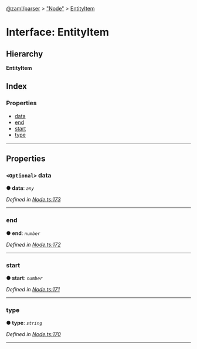 [@zaml/parser](../README.md) > ["Node"](../modules/_node_.md) > [EntityItem](../interfaces/_node_.entityitem.md)

# Interface: EntityItem

## Hierarchy

**EntityItem**

## Index

### Properties

* [data](_node_.entityitem.md#data)
* [end](_node_.entityitem.md#end)
* [start](_node_.entityitem.md#start)
* [type](_node_.entityitem.md#type)

---

## Properties

<a id="data"></a>

### `<Optional>` data

**● data**: *`any`*

*Defined in [Node.ts:173](https://github.com/nexushubs/zaml-lang/blob/820ece7/packages/zaml-parser/src/Node.ts#L173)*

___
<a id="end"></a>

###  end

**● end**: *`number`*

*Defined in [Node.ts:172](https://github.com/nexushubs/zaml-lang/blob/820ece7/packages/zaml-parser/src/Node.ts#L172)*

___
<a id="start"></a>

###  start

**● start**: *`number`*

*Defined in [Node.ts:171](https://github.com/nexushubs/zaml-lang/blob/820ece7/packages/zaml-parser/src/Node.ts#L171)*

___
<a id="type"></a>

###  type

**● type**: *`string`*

*Defined in [Node.ts:170](https://github.com/nexushubs/zaml-lang/blob/820ece7/packages/zaml-parser/src/Node.ts#L170)*

___

